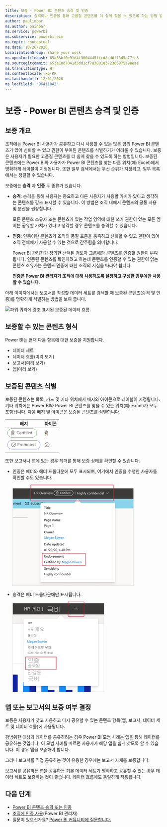 ```yaml
---
title: 보증 - Power BI 콘텐츠 승격 및 인증
description: 승격이나 인증을 통해 고품질 콘텐츠를 더 쉽게 찾을 수 있도록 하는 방법 알아보기
author: paulinbar
ms.author: painbar
ms.service: powerbi
ms.subservice: powerbi-eim
ms.topic: conceptual
ms.date: 10/26/2020
LocalizationGroup: Share your work
ms.openlocfilehash: 65a83bf0e91d4f3004445ffcd8cd6f78d5a77fc3
ms.sourcegitcommit: 653e18d7041d3dd1cf7a38010372366975a98eae
ms.translationtype: HT
ms.contentlocale: ko-KR
ms.lasthandoff: 12/01/2020
ms.locfileid: "96411842"
---
```

# <a name="endorsement---promoting-and-certifying-power-bi-content"></a>보증 - Power BI 콘텐츠 승격 및 인증

## <a name="endorsement-overview"></a>보증 개요

조직에는 Power BI 사용자가 공유하고 다시 사용할 수 있는 많은 양의 Power BI 콘텐츠가 있어 신뢰할 수 있고 권한이 부여된 콘텐츠를 식별하기가 어려울 수 있습니다. 보증은 사용자가 필요한 고품질 콘텐츠를 더 쉽게 찾을 수 있도록 하는 방법입니다. 보증된 콘텐츠에는 Power BI와 사용자가 Power BI 콘텐츠를 찾는 다른 위치(예: Excel)에서 명확하게 레이블이 지정됩니다. 또한 일부 검색에서는 우선 순위가 지정되고, 일부 목록에서는 정렬할 수 있습니다.

보증에는 **승격** 과 **인증** 두 종류가 있습니다.

* **승격**: 승격을 통해 사용자는 중요하고 다른 사용자가 사용할 가치가 있다고 생각하는 콘텐츠를 강조 표시할 수 있습니다. 이 방법은 조직 내에서 콘텐츠의 공동 사용 및 분산을 권장합니다.

    모든 콘텐츠 소유자 또는 콘텐츠가 있는 작업 영역에 대한 쓰기 권한이 있는 모든 멤버는 공유할 가치가 있다고 생각할 경우 콘텐츠를 승격할 수 있습니다.

* **인증**: 인증이란 콘텐츠가 조직의 품질 표준을 충족하고 신뢰할 수 있고 권한이 있어 조직 전체에서 사용할 수 있는 것으로 간주됨을 의미합니다.

    Power BI 관리자가 정의한 선택된 검토자 그룹에만 콘텐츠를 인증할 권한이 부여됩니다. 인증된 콘텐츠를 확인하려고 하는데 콘텐츠를 인증할 수 있는 권한이 없는 콘텐츠 소유자는 콘텐츠 인증에 대한 조직의 지침을 따라야 합니다.

    **인증은 Power BI 관리자가 조직에 대해 사용하도록 설정하고 구성한 경우에만 사용할 수 있습니다**.

아래 이미지에서는 보고서를 작성할 데이터 세트를 검색할 때 보증된 콘텐츠(승격 및 인증)를 명확하게 식별하는 방법을 보여 줍니다.

![파워 쿼리에 강조 표시된 보증된 데이터 흐름.](media/service-endorsement-overview/power-bi-content-endorsement-dataset-select.png)

## <a name="content-types-that-can-be-endorsed"></a>보증할 수 있는 콘텐츠 형식
Power BI는 현재 다음 항목에 대한 보증을 지원합니다.
* 데이터 세트
* 데이터 흐름(미리 보기)
* 보고서(미리 보기)
* 앱(미리 보기)

## <a name="identifying-endorsed-content"></a>보증된 콘텐츠 식별

보증된 콘텐츠는 목록, 카드 및 기타 위치에서 배지와 아이콘으로 레이블이 지정됩니다. 기타 위치에는 Power BI와 Power BI 콘텐츠를 찾을 수 있는 위치(예: Excel)가 모두 포함됩니다. 다음 배지 및 아이콘은 보증된 콘텐츠를 식별합니다.

|배지|아이콘|
|---------|---------|
|![인증 배지의 스크린샷](media/service-endorsement-overview/certified-badge.png)|![인증 아이콘의 스크린샷](media/service-endorsement-overview/certified-icon.png)|
|![승격 배지의 스크린샷](media/service-endorsement-overview/promoted-badge.png)|![승격 아이콘의 스크린샷](media/service-endorsement-overview/promoted-icon.png)|
|||

또한 보고서나 앱에 있는 경우 헤더를 통해 보증 상태를 확인할 수 있습니다.
* 인증은 헤더와 헤더 드롭다운에 모두 표시되며, 여기에서 인증을 수행한 사용자를 확인할 수도 있습니다.

    ![보고서 헤더의 인증 배지를 보여 주는 스크린샷](media/service-endorsement-overview/certification-report-header.png)

* 승격은 헤더 드롭다운에만 표시됩니다.
 
    ![보고서 헤더의 승격 배지를 보여 주는 스크린샷](media/service-endorsement-overview/promotion-report-header.png)

## <a name="deciding-whether-to-endorse-an-app-or-a-report"></a>앱 또는 보고서의 보증 여부 결정

보증은 사용자가 찾고 사용하고 다시 공유할 수 있는 콘텐츠 항목(앱, 보고서, 데이터 세트 및 데이터 흐름)에 사용됩니다.

광범위한 대상과 데이터를 공유하려는 경우 Power BI 모범 사례는 앱을 통해 데이터를 공유하는 것입니다. 이 모범 사례를 따르면 사용자가 해당 앱을 쉽게 찾도록 할 수 있습니다. 이 경우 앱을 보증해야 합니다. 

그러나 보고서를 직접 공유하는 것이 유용한 경우에는 보고서 자체를 보증합니다. 

보고서를 공유하든 앱을 공유하든 기본 데이터 세트가 명확하고 공유할 수 있는 경우 데이터 세트도 보증하는 것이 좋습니다. 데이터 흐름에도 동일하게 적용됩니다.  

## <a name="next-steps"></a>다음 단계

* [Power BI 콘텐츠 승격 또는 인증](service-endorse-content.md)
* [조직에 인증 사용](../admin/service-admin-setup-certification.md)(Power BI 관리자)
* 질문이 있으신가요? [Power BI 커뮤니티에 질문합니다.](https://community.powerbi.com/)